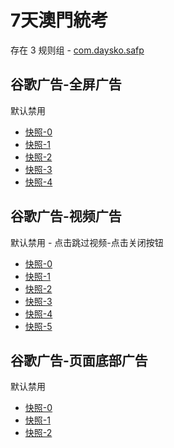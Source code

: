 # 7天澳門統考

存在 3 规则组 - [com.daysko.safp](/src/apps/com.daysko.safp.ts)

## 谷歌广告-全屏广告

默认禁用

- [快照-0](https://i.gkd.li/i/12642909)
- [快照-1](https://i.gkd.li/i/12643316)
- [快照-2](https://i.gkd.li/i/12643032)
- [快照-3](https://i.gkd.li/i/12643039)
- [快照-4](https://i.gkd.li/i/12643246)

## 谷歌广告-视频广告

默认禁用 - 点击跳过视频-点击关闭按钮

- [快照-0](https://i.gkd.li/i/12668269)
- [快照-1](https://i.gkd.li/i/12642913)
- [快照-2](https://i.gkd.li/i/12642932)
- [快照-3](https://i.gkd.li/i/12642952)
- [快照-4](https://i.gkd.li/i/12668298)
- [快照-5](https://i.gkd.li/i/12642983)

## 谷歌广告-页面底部广告

默认禁用

- [快照-0](https://i.gkd.li/i/12642993)
- [快照-1](https://i.gkd.li/i/12643229)
- [快照-2](https://i.gkd.li/i/12643001)
